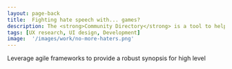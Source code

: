 ```yaml
---
layout: page-back
title:  Fighting hate speech with... games?
description: The <strong>Community Directory</strong> is a tool to help members from the Google for Startups communities to find their people
tags: [UX research, UI design, Development]
image:  '/images/work/no-more-haters.png'
---
```

Leverage agile frameworks to provide a robust synopsis for high level 